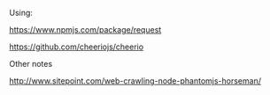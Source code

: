 
Using:

https://www.npmjs.com/package/request

https://github.com/cheeriojs/cheerio



Other notes

http://www.sitepoint.com/web-crawling-node-phantomjs-horseman/

